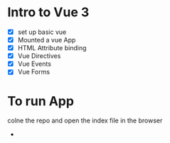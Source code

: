 # Intro to Vue 3

- [x] set up basic vue
- [x] Mounted a vue App
- [x] HTML Attribute binding
- [x] Vue Directives
- [x] Vue Events
- [x] Vue Forms

# To run App

colne the repo and open the index file in the browser

-
